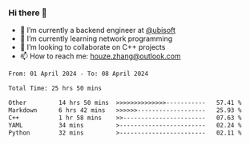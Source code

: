 ### Hi there 👋
- 🔭 I’m currently a backend engineer at [@ubisoft](https://github.com/ubisoft)
- 🌱 I’m currently learning network programming
- 👯 I’m looking to collaborate on C++ projects
- 📫 How to reach me: houze.zhang@outlook.com

<!--START_SECTION:waka-->

```txt
From: 01 April 2024 - To: 08 April 2024

Total Time: 25 hrs 50 mins

Other         14 hrs 50 mins  >>>>>>>>>>>>>>-----------   57.41 %
Markdown      6 hrs 42 mins   >>>>>>-------------------   25.93 %
C++           1 hr 58 mins    >>-----------------------   07.63 %
YAML          34 mins         >------------------------   02.24 %
Python        32 mins         >------------------------   02.11 %
```

<!--END_SECTION:waka-->
